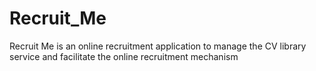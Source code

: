 # Recruit_Me
Recruit Me is an online recruitment application to manage the CV library service and facilitate the online recruitment mechanism
